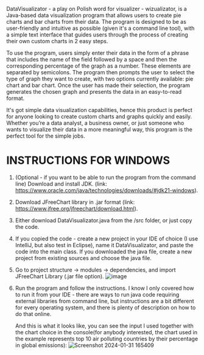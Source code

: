 DataVisualizator - a play on Polish word for visualizer - wizualizator, is a Java-based data visualization program that allows users to create pie charts and bar charts from their data. The program is designed to be as user-friendly and intuitive as possible (given it's a command line tool), with a simple text interface that guides users through the process of creating their own custom charts in 2 easy steps.

To use the program, users simply enter their data in the form of a phrase that includes the name of the field followed by a space and then the corresponding percentage of the graph as a number. These elements are separated by semicolons. The program then prompts the user to select the type of graph they want to create, with two options currently available: pie chart and bar chart. Once the user has made their selection, the program generates the chosen graph and presents the data in an easy-to-read format.

It's got simple data visualization capabilities, hence this product is perfect for anyone looking to create custom charts and graphs quickly and easily. Whether you’re a data analyst, a business owner, or just someone who wants to visualize their data in a more meaningful way, this program is the perfect tool for the simple jobs.

# INSTRUCTIONS FOR WINDOWS #
1. (Optional - if you want to be able to run the program from the command line) Download and install JDK. (link: https://www.oracle.com/java/technologies/downloads/#jdk21-windows).
2. Download JFreeChart library in .jar format (link: https://www.jfree.org/jfreechart/download.html).
3. Either download DataVisualizator.java from the /src folder, or just copy the code.
4. If you copied the code - create a new project in your IDE of choice (I use IntelliJ, but also test in Eclipse), name it DataVisualizator, and paste the code into the main class. If you downloaded the java file, create a new project from existing sources and choose the java file.
5. Go to project structure -> modules -> dependencies, and import JFreeChart Library (.jar file option).
   ![image](https://github.com/nikczemnydev/DataVisualizator/assets/136376818/7d968316-def5-4ec0-8bd9-b0747c935e88)
6. Run the program and follow the instructions. I know I only covered how to run it from your IDE - there are ways to run java code requiring external libraries from command line, but instructions are a bit different for every operating system, and there is plenty of description on how to do that online.

   And this is what it looks like, you can see the input I used together with the chart choice in the console(for anybody interested, the chart used in the example represents top 10 air polluting countries by their percentage in global emissions):
   ![Screenshot 2024-01-31 165409](https://github.com/nikczemnydev/DataVisualizator/assets/136376818/0424662f-5b55-471c-b0ce-89b338e60637)
